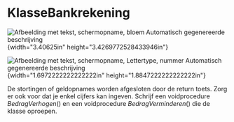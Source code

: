 # KlasseBankrekening

![Afbeelding met tekst, schermopname, bloem Automatisch gegenereerde
beschrijving](./media/image1.png){width="3.40625in"
height="3.4269772528433946in"}

![Afbeelding met tekst, schermopname, Lettertype, nummer Automatisch
gegenereerde
beschrijving](./media/image2.png){width="1.6972222222222222in"
height="1.8847222222222222in"}

De stortingen of geldopnames worden afgesloten door de return toets.
Zorg er ook voor dat je enkel cijfers kan ingeven. Schrijf een
voidprocedure *BedragVerhogen*() en een voidprocedure
*BedragVerminderen*() die de klasse oproepen.
